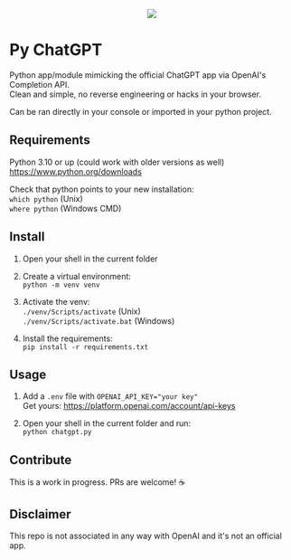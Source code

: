 <p align="center">
  <img src="img/logo-colorbg.png" />
</p>

# Py ChatGPT
Python app/module mimicking the official ChatGPT app via OpenAI's Completion API.\
Clean and simple, no reverse engineering or hacks in your browser.

Can be ran directly in your console or imported in your python project.

## Requirements
Python 3.10 or up (could work with older versions as well)\
https://www.python.org/downloads

Check that python points to your new installation:\
`which python` (Unix)\
`where python` (Windows CMD)

## Install
1. Open your shell in the current folder

2. Create a virtual environment:\
`python -m venv venv`

3. Activate the venv:\
`./venv/Scripts/activate` (Unix)\
`./venv/Scripts/activate.bat` (Windows)

4. Install the requirements:\
`pip install -r requirements.txt`

## Usage
1. Add a `.env` file with `OPENAI_API_KEY="your key"`\
Get yours: https://platform.openai.com/account/api-keys

2. Open your shell in the current folder and run:\
`python chatgpt.py`

## Contribute
This is a work in progress. PRs are welcome! ☕

## Disclaimer
This repo is not associated in any way with OpenAI and it's not an official app.
